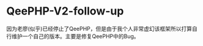QeePHP-V2-follow-up
===================

因为老廖(似乎)已经停止了QeePHP，但是由于我个人非常虚幻该框架所以打算自行维护一个自己的版本。主要是修复QeePHP中的Bug。